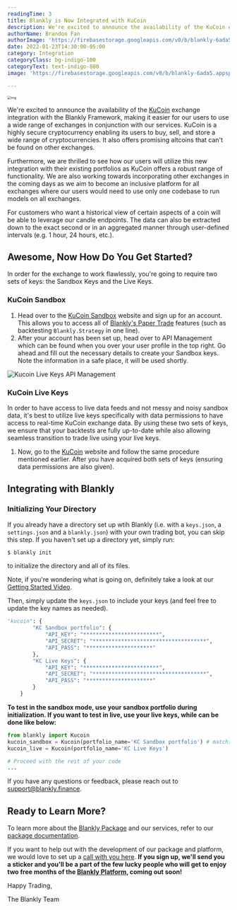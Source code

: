 ```yaml
---
readingTime: 3
title: Blankly is Now Integrated with KuCoin
description: We're excited to announce the availability of the KuCoin exchange integration with the Blankly Framework, making it easier for our users to use a wide range of exchanges in conjunction with our services.
authorName: Brandon Fan
authorImage: 'https://firebasestorage.googleapis.com/v0/b/blankly-6ada5.appspot.com/o/blog%2Fauthors%2Fimg_3678.JPG?alt=media&token=240ddce6-0181-452b-b83e-c7b595678e58'
date: 2022-01-23T14:30:00-05:00
category: Integration
categoryClass: bg-indigo-100
categoryText: text-indigo-800
image: 'https://firebasestorage.googleapis.com/v0/b/blankly-6ada5.appspot.com/o/blog%2Fimages%2Fkucoin%2Fblankly-kucoin.png?alt=media&token=5f30d1ca-997d-47dc-9f0c-e271496e047a'

---
```


<img src="https://firebasestorage.googleapis.com/v0/b/blankly-6ada5.appspot.com/o/blog%2Fimages%2Fkucoin%2Fblankly-kucoin.png?alt=media&token=5f30d1ca-997d-47dc-9f0c-e271496e047a" alt="img" style="zoom: 50%;" />

We're excited to announce the availability of the [KuCoin](https://kucoin.com) exchange integration with the Blankly Framework, making it easier for our users to use a wide range of exchanges in conjunction with our services. KuCoin is a highly secure cryptocurrency enabling its users to buy, sell, and store a wide range of cryptocurrencies. It also offers promising altcoins that can't be found on other exchanges. 

Furthermore, we are thrilled to see how our users will utilize this new integration with their existing portfolios as KuCoin offers a robust range of functionality. We are also working towards incorporating other exchanges in the coming days as we aim to become an inclusive platform for all exchanges where our users would need to use only one codebase to run models on all exchanges.

For customers who want a historical view of certain aspects of a coin will be able to leverage our candle endpoints. The data can also be extracted down to the exact second or in an aggregated manner through user-defined intervals (e.g. 1 hour, 24 hours, etc.).

## Awesome, Now How Do You Get Started?

In order for the exchange to work flawlessly, you're going to require two sets of keys: the Sandbox Keys and the Live Keys. 

### KuCoin Sandbox

1. Head over to the [KuCoin Sandbox](https://sandbox.kucoin.com/) website and sign up for an account. This allows you to access all of [Blankly's Paper Trade](https://docs.blankly.finance/examples/rsi) features (such as backtesting `Blankly.Strategy` in one line).
2. After your account has been set up, head over to API Management which can be found when you over your user profile in the top right. Go ahead and fill out the necessary details to create your Sandbox keys. Note the information in a safe place, it will be used shortly. 

<img src="https://firebasestorage.googleapis.com/v0/b/blankly-6ada5.appspot.com/o/blog%2Fimages%2Fkucoin%2FGroup%20195.png?alt=media&token=c4e91f37-247e-41f7-af7e-35b64c9ce7a8" alt="Kucoin Live Keys API Management"/>

### KuCoin Live Keys

In order to have access to live data feeds and not messy and noisy sandbox data, it's best to utilize live keys specifically with data permissions to have access to real-time KuCoin exchange data. By using these two sets of keys, we ensure that your backtests are fully up-to-date while also allowing seamless transition to trade live using your live keys. 

1. Now, go to the [KuCoin](https://www.kucoin.com/) website and follow the same procedure mentioned earlier. After you have acquired both sets of keys (ensuring data permissions are also given).

## Integrating with Blankly

### Initializing Your Directory

If you already have a directory set up wtih Blankly (i.e. with a `keys.json`, a `settings.json` and a `blankly.json`) with your own trading bot, you can skip this step. If you haven't set up a directory yet, simply run: 

```bash
$ blankly init
```

to initialize the directory and all of its files.

Note, if you're wondering what is going on, definitely take a look at our [Getting Started Video](https://youtu.be/pcm0h63rhUU).

Then, simply update the `keys.json` to include your keys (and feel free to update the key names as needed).

```python
"kucoin": {
        "KC Sandbox portfolio": {
            "API_KEY": "************************",
            "API_SECRET": "************************************",
            "API_PASS": "*********************"
        },
        "KC Live Keys": {
            "API_KEY": "************************",
            "API_SECRET": "************************************",
            "API_PASS": "*********************"
        }
    }
```

**To test in the sandbox mode, use your sandbox portfolio during initialization. If you want to test in live, use your live keys, while can be done like below:**

```python
from blankly import Kucoin
kucoin_sandbox = Kucoin(portfolio_name='KC Sandbox portfolio') # matching up with portfolio names in JSON
kucoin_live = Kucoin(portfolio_name='KC Live Keys')

# Proceed with the rest of your code
...
```

If you have any questions or feedback, please reach out to [support@blankly.finance](mailto:support@blankly.finance).

## Ready to Learn More?

To learn more about the [Blankly Package](https://package.blankly.finance) and our services, refer to our [package documentation](https://docs.blankly.finance/).

If you want to help out with the development of our package and platform, we would love to set up a [call with you here](https://calendly.com/blankly). **If you sign up, we'll send you a sticker and you'll be a part of the few lucky people who will get to enjoy two free months of the [Blankly Platform](https://blankly.finance), coming out soon!**

Happy Trading,

The Blankly Team